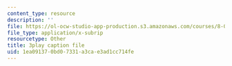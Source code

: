 ```yaml
---
content_type: resource
description: ''
file: https://ol-ocw-studio-app-production.s3.amazonaws.com/courses/8-03sc-physics-iii-vibrations-and-waves-fall-2016/1ea091370bd07331a3cae3ad1cc714fe_FY6iXM9X5Fo.srt
file_type: application/x-subrip
resourcetype: Other
title: 3play caption file
uid: 1ea09137-0bd0-7331-a3ca-e3ad1cc714fe
---
```

